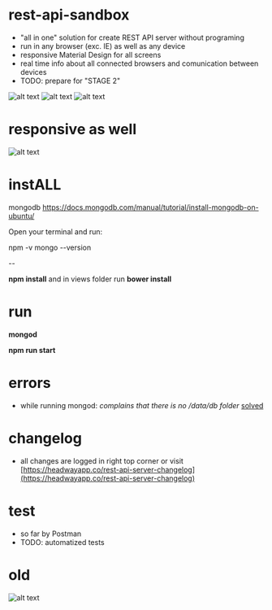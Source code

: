 # rest-api-sandbox

- "all in one" solution for create REST API server without programing 
- run in any browser (exc. IE) as well as any device
- responsive Material Design for all screens
- real time info about all connected browsers and comunication between devices
- TODO: prepare for "STAGE 2"

![alt text](https://bytebucket.org/outoffhead/rest-api-server/raw/e732c623fd503be3703a694ee4fea386209ae4f5/img/home.png)
![alt text](https://bytebucket.org/outoffhead/rest-api-server/raw/e732c623fd503be3703a694ee4fea386209ae4f5/img/list.png)
![alt text](https://bytebucket.org/outoffhead/rest-api-server/raw/e732c623fd503be3703a694ee4fea386209ae4f5/img/new.png)

# responsive as well

![alt text](https://bytebucket.org/outoffhead/rest-api-server/raw/e732c623fd503be3703a694ee4fea386209ae4f5/img/mobile%20edit.png)

# instALL

mongodb
https://docs.mongodb.com/manual/tutorial/install-mongodb-on-ubuntu/


Open your terminal and run:

npm -v 
mongo --version



--

**npm install** and in views folder run **bower install**

# run

**mongod**

**npm run start**


# errors

- while running mongod: _complains that there is no /data/db folder_ [solved](https://stackoverflow.com/questions/7948789/mongodb-mongod-complains-that-there-is-no-data-db-folder)

# changelog

- all changes are logged in right top corner or visit [https://headwayapp.co/rest-api-server-changelog](https://headwayapp.co/rest-api-server-changelog)

# test

- so far by Postman
- TODO: automatized tests

# old

![alt text](https://bytebucket.org/outoffhead/rest-api-server/raw/a3745ad8742050080249334bc2c3606655145c97/img/demo.png)
